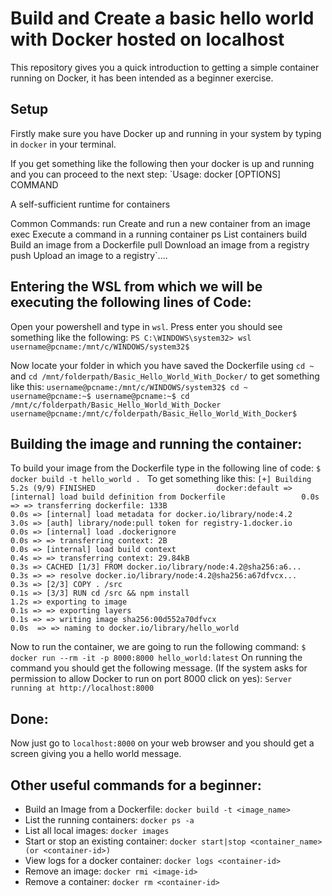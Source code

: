 # Build and Create a basic hello world with Docker hosted on localhost

This repository gives you a quick introduction to getting a simple container running on Docker, it has been intended as a beginner exercise.


## Setup

Firstly make sure you have Docker up and running in your system by typing in `docker` in your terminal.

If you get something like the following then your docker is up and running and you can proceed to the next step:
`Usage:  docker [OPTIONS] COMMAND

A self-sufficient runtime for containers

Common Commands:
  run         Create and run a new container from an image
  exec        Execute a command in a running container
  ps          List containers
  build       Build an image from a Dockerfile
  pull        Download an image from a registry
  push        Upload an image to a registry`....

## Entering the WSL from which we will be executing the following lines of Code:

Open your powershell and type in `wsl`. Press enter you should see something like the following:
`PS C:\WINDOWS\system32> wsl
username@pcname:/mnt/c/WINDOWS/system32$	`

Now locate your folder in which you have saved the Dockerfile using `cd ~` and `cd /mnt/folderpath/Basic_Hello_World_With_Docker/` to get something like this:
`username@pcname:/mnt/c/WINDOWS/system32$ cd ~
username@pcname:~$
username@pcname:~$ cd /mnt/c/folderpath/Basic_Hello_World_With_Docker
username@pcname:/mnt/c/folderpath/Basic_Hello_World_With_Docker$  `

## Building the image and running the container:

To build your image from the Dockerfile type in the following line of code:
`$ docker build -t hello_world . `
To get something like this:
`[+] Building 5.2s (9/9) FINISHED                           docker:default
 => [internal] load build definition from Dockerfile                 0.0s
 => => transferring dockerfile: 133B                                 0.0s
 => [internal] load metadata for docker.io/library/node:4.2          3.0s
 => [auth] library/node:pull token for registry-1.docker.io          0.0s
 => [internal] load .dockerignore                                    0.0s
 => => transferring context: 2B                                      0.0s
 => [internal] load build context                                    0.4s
 => => transferring context: 29.84kB                                 0.3s
 => CACHED [1/3] FROM docker.io/library/node:4.2@sha256:a6...        0.3s
 => => resolve docker.io/library/node:4.2@sha256:a67dfvcx...         0.3s
 => [2/3] COPY . /src                                                0.1s
 => [3/3] RUN cd /src && npm install                                 1.2s
 => exporting to image                                               0.1s
 => => exporting layers                                              0.1s
 => => writing image sha256:00d552a70dfvcx                           0.0s 
 => => naming to docker.io/library/hello_world                             `

Now to run the container, we are going to run the following command:
`$ docker run --rm -it -p 8000:8000 hello_world:latest`
On running the command you should get the following message. (If the system asks for permission to allow Docker to run on port 8000 click on yes):
`Server running at http://localhost:8000`

## Done:

Now just go to `localhost:8000` on your web browser and you should get a screen giving you a hello world message.

## Other useful commands for a beginner:

- Build an Image from a Dockerfile: `docker build -t <image_name>` 
- List the running containers: `docker ps -a`
- List all local images: `docker images`
- Start or stop an existing container: `docker start|stop <container_name> (or <container-id>)`
- View logs for a docker container: `docker logs <container-id>`
- Remove an image: `docker rmi <image-id>`
- Remove a container: `docker rm <container-id>`

